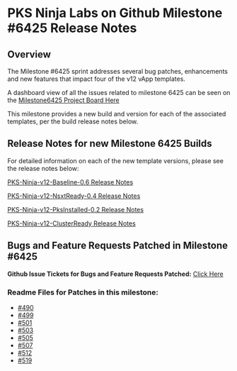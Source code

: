 # PKS Ninja Labs on Github Milestone #6425 Release Notes

## Overview

The Milestone #6425 sprint addresses several bug patches, enhancements and new features that impact four of the v12 vApp templates. 

A dashboard view of all the issues related to milestone 6425 can be seen on the [Milestone6425 Project Board Here](https://github.com/CNA-Tech/PKS-Ninja/projects/7)

This milestone provides a new build and version for each of the associated templates, per the build release notes below. 

## Release Notes for new Milestone 6425 Builds

For detailed information on each of the new template versions, please see the release notes below:

[PKS-Ninja-v12-Baseline-0.6 Release Notes](https://github.com/CNA-Tech/PKS-Ninja-vApp-Templates/blob/master/v12/Milestones/6425/Builds/Baseline/0.6/508/readme.md)

[PKS-Ninja-v12-NsxtReady-0.4 Release Notes](https://github.com/CNA-Tech/PKS-Ninja-vApp-Templates/blob/master/v12/Milestones/6425/Builds/NsxtReady/0.4/509/readme.md)

[PKS-Ninja-v12-PksInstalled-0.2 Release Notes](https://github.com/CNA-Tech/PKS-Ninja-vApp-Templates/blob/master/v12/Milestones/6425/Builds/PksInstalled/0.2/510/readme.md)

[PKS-Ninja-v12-ClusterReady Release Notes](https://github.com/CNA-Tech/PKS-Ninja-vApp-Templates/blob/master/v12/Milestones/6425/Builds/ClusterReady/0.5/511/readme.md)

## Bugs and Feature Requests Patched in Milestone #6425 

**Github Issue Tickets for Bugs and Feature Requests Patched:** [Click Here](https://github.com/CNA-Tech/PKS-Ninja/milestone/1)

### Readme Files for Patches in this milestone:

  - [#490](https://github.com/CNA-Tech/PKS-Ninja-vApp-Templates/tree/master/v12/Milestones/6425/Patches/490)
  - [#499](https://github.com/CNA-Tech/PKS-Ninja-vApp-Templates/tree/master/v12/Milestones/6425/Patches/499)
  - [#501](https://github.com/CNA-Tech/PKS-Ninja-vApp-Templates/tree/master/v12/Milestones/6425/Patches/501)
  - [#503](https://github.com/CNA-Tech/PKS-Ninja-vApp-Templates/tree/master/v12/Milestones/6425/Patches/503)
  - [#505](https://github.com/CNA-Tech/PKS-Ninja-vApp-Templates/tree/master/v12/Milestones/6425/Patches/505)
  - [#507](https://github.com/CNA-Tech/PKS-Ninja-vApp-Templates/tree/master/v12/Milestones/6425/Patches/507)
  - [#512](https://github.com/CNA-Tech/PKS-Ninja-vApp-Templates/tree/master/v12/Milestones/6425/Patches/512)
  - [#519](https://github.com/CNA-Tech/PKS-Ninja-vApp-Templates/tree/master/v12/Milestones/6425/Patches/519)